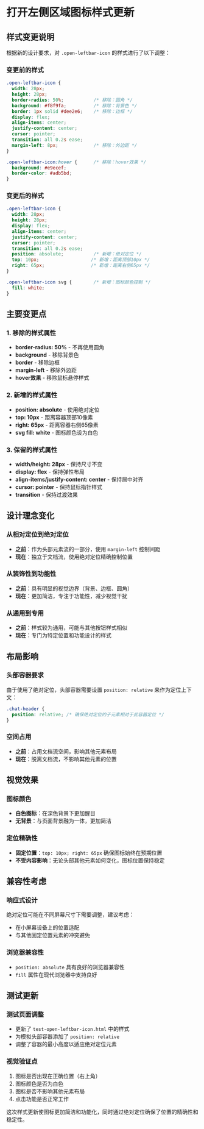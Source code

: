 # 打开左侧区域图标样式更新

## 样式变更说明

根据新的设计要求，对 `.open-leftbar-icon` 的样式进行了以下调整：

### 变更前的样式
```css
.open-leftbar-icon {
  width: 28px;
  height: 28px;
  border-radius: 50%;           /* 移除：圆角 */
  background: #f8f9fa;          /* 移除：背景色 */
  border: 1px solid #dee2e6;    /* 移除：边框 */
  display: flex;
  align-items: center;
  justify-content: center;
  cursor: pointer;
  transition: all 0.2s ease;
  margin-left: 8px;             /* 移除：外边距 */
}

.open-leftbar-icon:hover {      /* 移除：hover效果 */
  background: #e9ecef;
  border-color: #adb5bd;
}
```

### 变更后的样式
```css
.open-leftbar-icon {
  width: 28px;
  height: 28px;
  display: flex;
  align-items: center;
  justify-content: center;
  cursor: pointer;
  transition: all 0.2s ease;
  position: absolute;           /* 新增：绝对定位 */
  top: 10px;                   /* 新增：距离顶部10px */
  right: 65px;                 /* 新增：距离右侧65px */
}

.open-leftbar-icon svg {        /* 新增：图标颜色控制 */
  fill: white;
}
```

## 主要变更点

### 1. 移除的样式属性
- **border-radius: 50%** - 不再使用圆角
- **background** - 移除背景色
- **border** - 移除边框
- **margin-left** - 移除外边距
- **hover效果** - 移除鼠标悬停样式

### 2. 新增的样式属性
- **position: absolute** - 使用绝对定位
- **top: 10px** - 距离容器顶部10像素
- **right: 65px** - 距离容器右侧65像素
- **svg fill: white** - 图标颜色设为白色

### 3. 保留的样式属性
- **width/height: 28px** - 保持尺寸不变
- **display: flex** - 保持弹性布局
- **align-items/justify-content: center** - 保持居中对齐
- **cursor: pointer** - 保持鼠标指针样式
- **transition** - 保持过渡效果

## 设计理念变化

### 从相对定位到绝对定位
- **之前**：作为头部元素流的一部分，使用 `margin-left` 控制间距
- **现在**：独立于文档流，使用绝对定位精确控制位置

### 从装饰性到功能性
- **之前**：具有明显的视觉边界（背景、边框、圆角）
- **现在**：更加简洁，专注于功能性，减少视觉干扰

### 从通用到专用
- **之前**：样式较为通用，可能与其他按钮样式相似
- **现在**：专门为特定位置和功能设计的样式

## 布局影响

### 头部容器要求
由于使用了绝对定位，头部容器需要设置 `position: relative` 来作为定位上下文：

```css
.chat-header {
  position: relative; /* 确保绝对定位的子元素相对于此容器定位 */
}
```

### 空间占用
- **之前**：占用文档流空间，影响其他元素布局
- **现在**：脱离文档流，不影响其他元素的位置

## 视觉效果

### 图标颜色
- **白色图标**：在深色背景下更加醒目
- **无背景**：与页面背景融为一体，更加简洁

### 定位精确性
- **固定位置**：`top: 10px; right: 65px` 确保图标始终在预期位置
- **不受内容影响**：无论头部其他元素如何变化，图标位置保持稳定

## 兼容性考虑

### 响应式设计
绝对定位可能在不同屏幕尺寸下需要调整，建议考虑：
- 在小屏幕设备上的位置适配
- 与其他固定位置元素的冲突避免

### 浏览器兼容性
- `position: absolute` 具有良好的浏览器兼容性
- `fill` 属性在现代浏览器中支持良好

## 测试更新

### 测试页面调整
- 更新了 `test-open-leftbar-icon.html` 中的样式
- 为模拟头部容器添加了 `position: relative`
- 调整了容器的最小高度以适应绝对定位元素

### 视觉验证点
1. 图标是否出现在正确位置（右上角）
2. 图标颜色是否为白色
3. 图标是否不影响其他元素布局
4. 点击功能是否正常工作

这次样式更新使图标更加简洁和功能化，同时通过绝对定位确保了位置的精确性和稳定性。